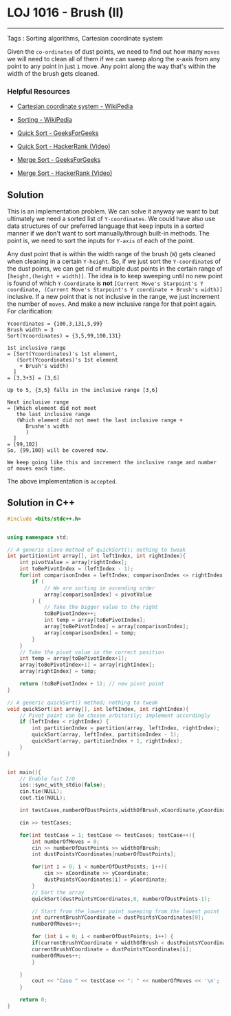 # LOJ 1016 - Brush (II)
---
Tags : Sorting algorithms, Cartesian coordinate system

Given the `co-ordinates` of dust points, we need to find out how many `moves` we will need to clean all of them if we can sweep along the x-axis from any point to any point in just `1` move. Any point along the way that's within the width of the brush gets cleaned.

### Helpful Resources
* [Cartesian coordinate system - WikiPedia](https://en.wikipedia.org/wiki/Cartesian_coordinate_system "WikiPedia")

* [Sorting - WikiPedia](https://en.wikipedia.org/wiki/Sorting "WikiPedia")

* [Quick Sort - GeeksForGeeks](https://www.geeksforgeeks.org/quick-sort/ "GeeksForGeeks")

* [Quick Sort - HackerRank (Video)](https://www.youtube.com/watch?v=SLauY6PpjW4 "HackerRank")

* [Merge Sort - GeeksForGeeks](https://www.geeksforgeeks.org/merge-sort/ "GeeksForGeeks")

* [Merge Sort - HackerRank (Video)](https://www.youtube.com/watch?v=JSceec-wEyw "HackerRank")


## Solution
This is an implementation problem. We can solve it anyway we want to but ultimately we need a sorted list of `Y-coordinates`. We could have also use data structures of our preferred language that keep inputs in a sorted manner if we don't want to sort manually/through built-in methods. The point is, we need to sort the inputs for `Y-axis` of each of the point.

Any dust point that is within the width range of the brush (`W`) gets cleaned when cleaning in a certain `Y-height`. So, if we just sort the `Y-coordinate`s of the dust points, we can get rid of multiple dust points in the certain range of `[height,(height + width)]`. The idea is to keep sweeping until no new point is found of which `Y-Coordinate` is __not__ `[Current Move's Starpoint's Y coordinate, (Current Move's Starpoint's Y coordinate + Brush's width)]` inclusive. If a new point that is not inclusive in the range, we just increment the number of `moves`. And make a new inclusive range for that point again. For clarification:
```
Ycoordinates = {100,3,131,5,99}
Brush width = 3
Sort(Ycoordinates) = {3,5,99,100,131}

1st inclusive range
= [Sort(Ycoordinates)'s 1st element,
   (Sort(Ycoordinates)'s 1st element
    + Brush's width)
  ]
= [3,3+3] = [3,6]

Up to 5, {3,5} falls in the inclusive range [3,6]

Next inclusive range
= [Which element did not meet
   the last inclusive range
   (Which element did not meet the last inclusive range +
      Brushe's width
      )
  ]
= [99,102]
So, {99,100} will be covered now.

We keep going like this and increment the inclusive range and number of moves each time.

```
The above implementation is `accepted`.



## Solution in C++


```cpp
#include <bits/stdc++.h>


using namespace std;

// A generic slave method of quickSort(); nothing to tweak
int partition(int array[], int leftIndex, int rightIndex){
    int pivotValue = array[rightIndex];
    int toBePivotIndex = (leftIndex - 1);
    for(int comparisonIndex = leftIndex; comparisonIndex <= rightIndex - 1; comparisonIndex++){
        if (
            // We are sorting in ascending order
            array[comparisonIndex] < pivotValue
        ) {
            // Take the bigger value to the right
            toBePivotIndex++;
            int temp = array[toBePivotIndex];
            array[toBePivotIndex] = array[comparisonIndex];
            array[comparisonIndex] = temp;
        }
    }
    // Take the pivot value in the correct position
    int temp = array[toBePivotIndex+1];
    array[toBePivotIndex+1] = array[rightIndex];
    array[rightIndex] = temp;

    return (toBePivotIndex + 1); // new pivot point
}

// A generic quickSort() method; nothing to tweak
void quickSort(int array[], int leftIndex, int rightIndex){
    // Pivot point can be chosen arbitarily; implement accordingly
    if (leftIndex < rightIndex) {
        int partitionIndex = partition(array, leftIndex, rightIndex);
        quickSort(array, leftIndex, partitionIndex - 1);
        quickSort(array, partitionIndex + 1, rightIndex);
    }
}


int main(){
    // Enable fast I/O
    ios::sync_with_stdio(false);
    cin.tie(NULL);
    cout.tie(NULL);

    int testCases,numberOfDustPoints,widthOfBrush,xCoordinate,yCoordinate;

    cin >> testCases;

    for(int testCase = 1; testCase <= testCases; testCase++){
        int numberOfMoves = 0;
        cin >> numberOfDustPoints >> widthOfBrush;
        int dustPointsYCoordinates[numberOfDustPoints];

        for(int i = 0; i < numberOfDustPoints; i++){
            cin >> xCoordinate >> yCoordinate;
            dustPointsYCoordinates[i] = yCoordinate;
        }
        // Sort the array
        quickSort(dustPointsYCoordinates,0, numberOfDustPoints-1);

        // Start from the lowest point sweeping from the lowest point
        int currentBrushYCoordinate = dustPointsYCoordinates[0];
        numberOfMoves++;

        for (int i = 0; i < numberOfDustPoints; i++) {
	    if(currentBrushYCoordinate + widthOfBrush < dustPointsYCoordinates[i]) {
		currentBrushYCoordinate = dustPointsYCoordinates[i];
		numberOfMoves++;
	    }

	}
        cout << "Case " << testCase << ": " << numberOfMoves << '\n';
    }

    return 0;
}
```
